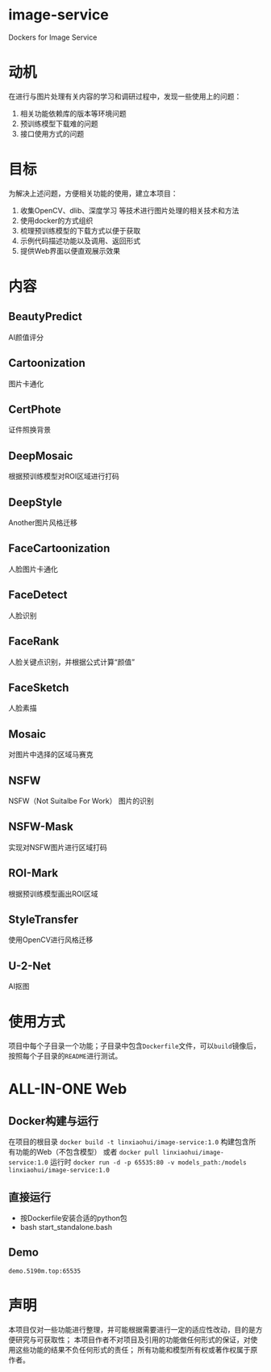 # image-service
Dockers for Image Service

# 动机
在进行与图片处理有关内容的学习和调研过程中，发现一些使用上的问题：
   1. 相关功能依赖库的版本等环境问题
   2. 预训练模型下载难的问题
   3. 接口使用方式的问题

# 目标
为解决上述问题，方便相关功能的使用，建立本项目：
   1. 收集OpenCV、dlib、深度学习 等技术进行图片处理的相关技术和方法
   2. 使用docker的方式组织
   3. 梳理预训练模型的下载方式以便于获取
   4. 示例代码描述功能以及调用、返回形式
   5. 提供Web界面以便直观展示效果

# 内容

## BeautyPredict
AI颜值评分

## Cartoonization
图片卡通化

## CertPhote
证件照换背景

## DeepMosaic
根据预训练模型对ROI区域进行打码

## DeepStyle
Another图片风格迁移

## FaceCartoonization
人脸图片卡通化

## FaceDetect
人脸识别

## FaceRank
人脸关键点识别，并根据公式计算“颜值”

## FaceSketch
人脸素描

## Mosaic
对图片中选择的区域马赛克

## NSFW
NSFW（Not Suitalbe For Work） 图片的识别

## NSFW-Mask
实现对NSFW图片进行区域打码

## ROI-Mark
根据预训练模型画出ROI区域

## StyleTransfer
使用OpenCV进行风格迁移

## U-2-Net
AI抠图


# 使用方式
项目中每个子目录一个功能；子目录中包含`Dockerfile`文件，可以`build`镜像后，按照每个子目录的`README`进行测试。

# ALL-IN-ONE Web

## Docker构建与运行
在项目的根目录 `docker build -t linxiaohui/image-service:1.0` 构建包含所有功能的Web（不包含模型）
或者 `docker pull linxiaohui/image-service:1.0`
运行时 `docker run -d -p 65535:80 -v models_path:/models linxiaohui/image-service:1.0`

## 直接运行
   * 按Dockerfile安装合适的python包
   * bash start_standalone.bash

## Demo
`demo.5190m.top:65535`

# 声明
本项目仅对一些功能进行整理，并可能根据需要进行一定的适应性改动，目的是方便研究与可获取性；
本项目作者不对项目及引用的功能做任何形式的保证，对使用这些功能的结果不负任何形式的责任；
所有功能和模型所有权或著作权属于原作者。
